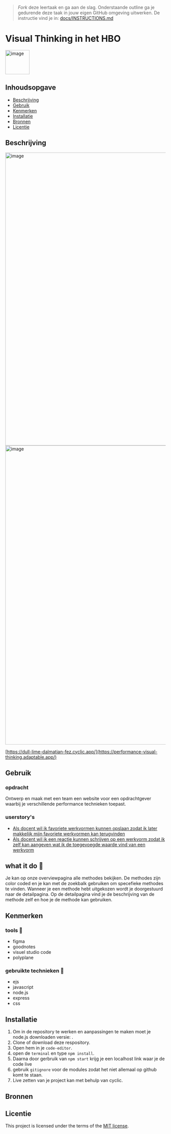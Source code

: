 > _Fork_ deze leertaak en ga aan de slag. Onderstaande outline ga je gedurende deze taak in jouw eigen GitHub omgeving uitwerken. De instructie vind je in: [docs/INSTRUCTIONS.md](docs/INSTRUCTIONS.md)

# Visual Thinking in het HBO
<img width="76" alt="image" src="https://github.com/zombie0youssra/performance-matters-optimized-website/assets/112857270/dc5ea48e-e343-4089-81b2-15a8d7de6c4c">

<!-- Geef je project een titel en schrijf in één zin wat het is -->

## Inhoudsopgave

  * [Beschrijving](#beschrijving)
  * [Gebruik](#gebruik)
  * [Kenmerken](#kenmerken)
  * [Installatie](#installatie)
  * [Bronnen](#bronnen)
  * [Licentie](#licentie)

## Beschrijving
<!-- Bij Beschrijving staat kort beschreven wat voor project het is en wat je hebt gemaakt -->
<!-- Voeg een mooie poster visual toe 📸 -->
<img width="921" alt="image" src="https://github.com/zombie0youssra/performance-matters-optimized-website/assets/112857270/bf39b405-6f9f-4a5e-8c0d-5c21fe983c56">

<img width="940" alt="image" src="https://github.com/zombie0youssra/performance-matters-optimized-website/assets/112857270/649742c0-d514-4715-a9cd-95ad21cdda63">



<!-- Voeg een link toe naar Github Pages 🌐-->
[https://dull-lime-dalmatian-fez.cyclic.app/](https://performance-visual-thinking.adaptable.app/)

## Gebruik
<!-- Bij Gebruik staat de user story, hoe het werkt en wat je er mee kan. -->
### opdracht
Ontwerp en maak met een team een website voor een opdrachtgever waarbij je verschillende performance technieken toepast.

### userstory's

* [Als docent wil ik favoriete werkvormen kunnen opslaan zodat ik later makkelijk mijn favoriete werkvormen kan terugvinden](https://github.com/fdnd-agency/visual-thinking/issues/7)
* [Als docent wil ik een reactie kunnen schrijven op een werkvorm zodat ik zelf kan aangeven wat ik de toegevoegde waarde vind van een werkvorm](https://github.com/fdnd-agency/visual-thinking/issues/8)

## what it do 🚶

Je kan op onze overviewpagina alle methodes bekijken.
De methodes zijn color coded en je kan met de zoekbalk gebruiken om specefieke methodes te vinden.
Wanneer je een methode hebt uitgekozen wordt je doorgestuurd naar de detailpagina.
Op de detailpagina vind je de beschrijving van de methode zelf en hoe je de methode kan gebruiken.

## Kenmerken
<!-- Bij Kenmerken staat welke technieken zijn gebruikt en hoe. Wat is de HTML structuur? Wat zijn de belangrijkste dingen in CSS? Wat is er met JS gedaan en hoe? Misschien heb je iets met NodeJS gedaan, of heb je een framwork of library gebruikt? -->

### tools 🍔
- figma
- goodnotes
- visuel studio code
- polyplane

### gebruikte technieken 🍟
- ejs
- javascript
- node.js
- express
- css


## Installatie
<!-- Bij Instalatie staat hoe een andere developer aan jouw repo kan werken -->

1. Om in de repository te werken en aanpassingen te maken moet je node.js downloaden versie: .
2. Clone of download deze respository.
3. Open hem in je `code-editor`.
4. open de `terminal` en type `npm install`.
5. Daarna door gerbruik van `npm start` krijg je een localhost link waar je de code live 
6. gebruik `gitignore` voor de modules zodat het niet allemaal op github komt te staan.
7. Live zetten van je project kan met behulp van cyclic.

## Bronnen

## Licentie

This project is licensed under the terms of the [MIT license](./LICENSE).
